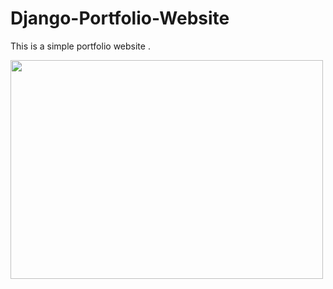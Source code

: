 # Django-Portfolio-Website
This is a simple portfolio website .

<img src="Django-Portfolio-Website/templates/about.html" width="500" height="350">
